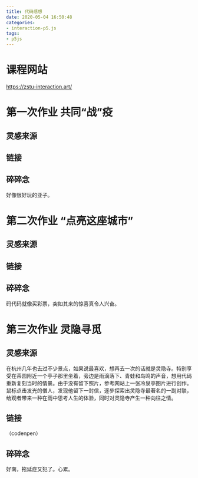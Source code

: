 ```yaml
---
title: 代码感想
date: 2020-05-04 16:50:48
categories:
- interaction-p5.js
tags:
- p5js
---
```


# 课程网站
  <https://zstu-interaction.art/>
# 第一次作业 共同“战”疫
  ## 灵感来源
  ## 链接
  ## 碎碎念
  好像很好玩的亚子。
# 第二次作业 “点亮这座城市”
  ## 灵感来源
  ## 链接
  ## 碎碎念
  码代码就像买彩票，突如其来的惊喜真令人兴奋。
# 第三次作业 灵隐寻觅
  ## 灵感来源
  在杭州几年也去过不少景点，如果说最喜欢，想再去一次的话就是灵隐寺。特别享受在茶园附近一个亭子那里坐着，旁边是雨滴落下、青蛙和鸟鸣的声音，想用代码重新复刻当时的情景。由于没有留下照片，参考网站上一张冷泉亭图片进行创作。
  鼠标点击发光的僧人，发现他留下一封信，逐步探索出灵隐寺最著名的一副对联，给观者带来一种在雨中思考人生的体验，同时对灵隐寺产生一种向往之情。
  ## 链接
  （codenpen）
  ## 碎碎念
  好南，拖延症又犯了。心累。
  